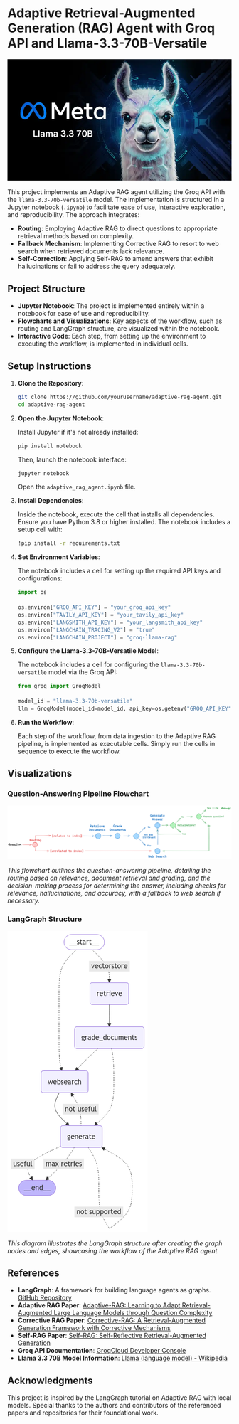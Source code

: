 
# Adaptive Retrieval-Augmented Generation (RAG) Agent with Groq API and Llama-3.3-70B-Versatile

![Cover](./images//Llama-3.3-70B.webp)

This project implements an Adaptive RAG agent utilizing the Groq API with the `llama-3.3-70b-versatile` model. The implementation is structured in a Jupyter notebook (`.ipynb`) to facilitate ease of use, interactive exploration, and reproducibility. The approach integrates:

- **Routing**: Employing Adaptive RAG to direct questions to appropriate retrieval methods based on complexity.
- **Fallback Mechanism**: Implementing Corrective RAG to resort to web search when retrieved documents lack relevance.
- **Self-Correction**: Applying Self-RAG to amend answers that exhibit hallucinations or fail to address the query adequately.

## Project Structure

- **Jupyter Notebook**: The project is implemented entirely within a notebook for ease of use and reproducibility.
- **Flowcharts and Visualizations**: Key aspects of the workflow, such as routing and LangGraph structure, are visualized within the notebook.
- **Interactive Code**: Each step, from setting up the environment to executing the workflow, is implemented in individual cells.

## Setup Instructions

1. **Clone the Repository**:

   ```bash
   git clone https://github.com/yourusername/adaptive-rag-agent.git
   cd adaptive-rag-agent
   ```

2. **Open the Jupyter Notebook**:

   Install Jupyter if it's not already installed:

   ```bash
   pip install notebook
   ```

   Then, launch the notebook interface:

   ```bash
   jupyter notebook
   ```

   Open the `adaptive_rag_agent.ipynb` file.

3. **Install Dependencies**:

   Inside the notebook, execute the cell that installs all dependencies. Ensure you have Python 3.8 or higher installed. The notebook includes a setup cell with:

   ```bash
   !pip install -r requirements.txt
   ```

4. **Set Environment Variables**:

   The notebook includes a cell for setting up the required API keys and configurations:

   ```python
   import os

   os.environ["GROQ_API_KEY"] = "your_groq_api_key"
   os.environ["TAVILY_API_KEY"] = "your_tavily_api_key"
   os.environ["LANGSMITH_API_KEY"] = "your_langsmith_api_key"
   os.environ["LANGCHAIN_TRACING_V2"] = "true"
   os.environ["LANGCHAIN_PROJECT"] = "groq-llama-rag"
   ```

5. **Configure the Llama-3.3-70B-Versatile Model**:

   The notebook includes a cell for configuring the `llama-3.3-70b-versatile` model via the Groq API:

   ```python
   from groq import GroqModel

   model_id = "llama-3.3-70b-versatile"
   llm = GroqModel(model_id=model_id, api_key=os.getenv("GROQ_API_KEY"))
   ```

6. **Run the Workflow**:

   Each step of the workflow, from data ingestion to the Adaptive RAG pipeline, is implemented as executable cells. Simply run the cells in sequence to execute the workflow.

## Visualizations

### Question-Answering Pipeline Flowchart

![Question-Answering Pipeline Flowchart](./images//flowchart.png)

*This flowchart outlines the question-answering pipeline, detailing the routing based on relevance, document retrieval and grading, and the decision-making process for determining the answer, including checks for relevance, hallucinations, and accuracy, with a fallback to web search if necessary.*

### LangGraph Structure

![LangGraph Structure](./images/graph.png)

*This diagram illustrates the LangGraph structure after creating the graph nodes and edges, showcasing the workflow of the Adaptive RAG agent.*

## References

- **LangGraph**: A framework for building language agents as graphs. [GitHub Repository](https://github.com/langchain-ai/langgraph)
- **Adaptive RAG Paper**: [Adaptive-RAG: Learning to Adapt Retrieval-Augmented Large Language Models through Question Complexity](https://arxiv.org/abs/2403.14403)
- **Corrective RAG Paper**: [Corrective-RAG: A Retrieval-Augmented Generation Framework with Corrective Mechanisms](https://arxiv.org/abs/2303.13456)
- **Self-RAG Paper**: [Self-RAG: Self-Reflective Retrieval-Augmented Generation](https://arxiv.org/abs/2304.05128)
- **Groq API Documentation**: [GroqCloud Developer Console](https://console.groq.com/docs/overview)
- **Llama 3.3 70B Model Information**: [Llama (language model) - Wikipedia](https://en.wikipedia.org/wiki/Llama_%28language_model%29)

## Acknowledgments

This project is inspired by the LangGraph tutorial on Adaptive RAG with local models. Special thanks to the authors and contributors of the referenced papers and repositories for their foundational work.
